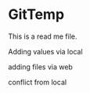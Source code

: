 # GitTemp



This is a read me file.

Adding values via local

adding files via web

conflict from local